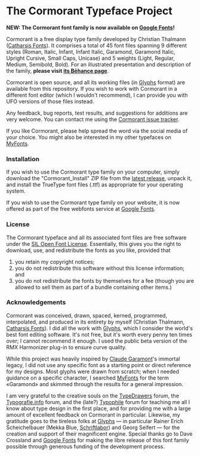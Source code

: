 # The Cormorant Typeface Project

**NEW: The Cormorant font family is now available on [Google Fonts][12]!**

Cormorant is a free display type family developed by Christian Thalmann ([Catharsis Fonts][1]).  It comprises a total of 45 font files spanning 9 different styles (Roman, Italic, Infant, Infant Italic, Garamond, Garamond Italic, Upright Cursive, Small Caps, Unicase) and 5 weights (Light, Regular, Medium, Semibold, Bold).  For an illustrated presentation and description of the family, **please visit [its Bēhance page][3]**.

Cormorant is open source, and all its working files (in [Glyphs][2] format) are available from this repository. If you wish to work with Cormorant in a different font editor (which I wouldn't recommend), I can provide you with UFO versions of those files instead.

Any feedback, bug reports, test results, and suggestions for additions are very welcome. You can contact me using the [Cormorant issue tracker][4]. 

If you like Cormorant, please help spread the word via the social media of your choice. You might also be interested in my other typefaces on [MyFonts][1].

### Installation

If you wish to use the Cormorant type family on your computer, simply download the "Cormorant_Install" ZIP file from the [latest release][5], unpack it, and install the TrueType font files (.ttf) as appropriate for your operating system.

If you wish to use the Cormorant type family on your website, it is now offered as part of the free webfonts service at [Google Fonts][12]. 

### License
 
The Cormorant typeface and all its associated font files are free software under the [SIL Open Font License][10]. Essentially, this gives you the right to download, use, and redistribute the fonts as you like, provided that 

1. you retain my copyright notices;
2. you do not redistribute this software without this license information; and 
3. you do not redistribute the fonts by themselves for a fee (though you are allowed to sell them as part of a bundle containing other items.)

### Acknowledgements
 
Cormorant was conceived, drawn, spaced, kerned, programmed, interpolated, and produced in its entirety by myself (Christian Thalmann, [Catharsis Fonts][1]). I did all the work with [Glyphs][2], which I consider the world's best font editing software. It's not free, but it's worth every penny ten times over; I cannot recommend it enough. I used the public beta version of the RMX Harmonizer plug-in to ensure curve quality.
 
While this project was heavily inspired by [Claude Garamont][6]'s immortal legacy, I did not use any specific font as a starting point or direct reference for my designs. Most glyphs were drawn from scratch; when I needed guidance on a specific character, I searched [MyFonts](https://www.myfonts.com/) for the term «Garamond» and skimmed through the results for a general impression.
 
I am very grateful to the creative souls on the [TypeDrawers][7] forum, the [Typografie.info][11] forum, and the (late?) [Typophile][8] forum for teaching me all I know about type design in the first place, and for providing me with a large amount of excellent feedback on Cormorant in particular. Likewise, my gratitude goes to the tireless folks at [Glyphs][2] — in particular Rainer Erich Scheichelbauer (Mekka Blue, [Schriftlabor][9]) and Georg Seifert — for the creation and support of their magnificent engine. Special thanks go to Dave Crossland and [Google Fonts][12] for making the libre release of this font family possible through generous funding of the development process. 

[1]: https://www.myfonts.com/foundry/Catharsis_Fonts
[2]: https://glyphsapp.com
[3]: https://www.behance.net/gallery/28579883/Cormorant-an-open-source-display-font-family
[4]: https://github.com/CatharsisFonts/Cormorant/issues/
[5]: https://github.com/CatharsisFonts/Cormorant/releases/latest
[6]: https://en.wikipedia.org/wiki/Claude_Garamond
[7]: http://typedrawers.com
[8]: http://typophile.com
[9]: http://schriftlabor.at
[10]: http://scripts.sil.org/OFL
[11]: http://typografie.info
[12]: https://fonts.google.com/?query=cormorant
